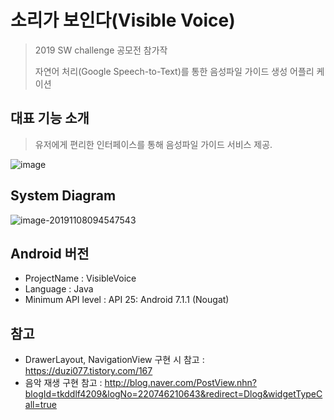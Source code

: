 # 소리가 보인다(Visible Voice)

> 2019 SW challenge 공모전 참가작
>
> 자연어 처리(Google Speech-to-Text)를 통한 음성파일 가이드 생성 어플리 케이션



## 대표 기능 소개

> 유저에게 편리한 인터페이스를 통해 음성파일 가이드 서비스 제공. 

![image](https://user-images.githubusercontent.com/36303777/68439799-4ba21d00-020c-11ea-8fa8-2376b1886e71.png)



## System Diagram

![image-20191108094547543](C:\Users\dongwook\AppData\Roaming\Typora\typora-user-images\image-20191108094547543.png)







## Android 버전

- ProjectName : VisibleVoice
- Language : Java
- Minimum API level : API 25: Android 7.1.1 (Nougat)

## 참고
- DrawerLayout, NavigationView 구현 시 참고 :  https://duzi077.tistory.com/167
- 음악 재생 구현 참고 :  http://blog.naver.com/PostView.nhn?blogId=tkddlf4209&logNo=220746210643&redirect=Dlog&widgetTypeCall=true
